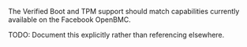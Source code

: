 The Verified Boot and TPM support should match capabilities currently available
on the Facebook OpenBMC.

TODO: Document this explicitly rather than referencing elsewhere.
